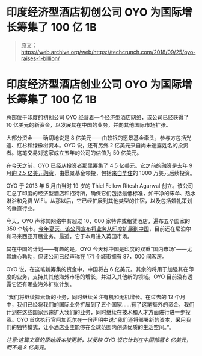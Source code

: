 # 印度经济型酒店初创公司 OYO 为国际增长筹集了 100 亿 1B

> 原文：<https://web.archive.org/web/https://techcrunch.com/2018/09/25/oyo-raises-1-billion/>

# 印度经济型酒店创业公司 OYO 为国际增长筹集了 100 亿 1B

总部位于印度的初创公司 OYO 经营着一个经济型酒店网络，该公司已经获得了 10 亿美元的新资金，以发展其在中国的业务，并向其他国际市场扩张。

大部分资金——确切地说是 8 亿美元——由软银的愿景基金牵头，参与方包括光速、红杉和绿橡树资本。OYO 说，还有另外 2 亿美元来自尚未透露姓名的投资者。这笔交易对这家成立五年的公司的估值为 50 亿美元。

在今天之前，OYO 已经从投资者那里筹集了 4.5 亿美元。它之前的融资是去年 9 月[的 2.5 亿美元融资](https://web.archive.org/web/20230330203521/https://techcrunch.com/2017/09/07/oyo-raises-250m/)，由愿景基金领投，包括[来自华住](https://web.archive.org/web/20230330203521/https://techcrunch.com/2017/09/12/oyo-china-lodging/)的 1000 万美元后续投资。

OYO 于 2013 年 5 月由当时 19 岁的 Thiel Fellow Ritesh Agarwal 创立。该公司汇总了印度的经济型酒店和招待所，确保它们包括最低标准，如干净的床单、热水淋浴和免费 WiFi。从那以后，它已经扩展到其他类型的住宿，以及包括婚礼策划的垂直行业。

今天，OYO 声称其网络中有超过 10，000 家特许或租赁酒店，遍布五个国家的 350 个城市。[今年夏天，该公司宣布将业务从印度扩展到中国](https://web.archive.org/web/20230330203521/https://techcrunch.com/2018/06/20/oyo-expands-into-china/)，目前还在尼泊尔和马来西亚开展业务。最近，它于本月进入英国市场。

其在中国的计划——有趣的是，OYO 今天称中国是印度的双重“国内市场”——尤其雄心勃勃，但该公司已经声称在 171 个城市拥有 87，000 间客房。

OYO 说，在这笔新筹集的资金中，中国将占 6 亿美元。其余的将用于加强其在印度的业务，支持其其他海外市场的增长，并进入其他新的领域。OYO 目前没有透露它还有哪些海外扩张计划。

“我们将继续探索新的业务，同时继续关注有机和无机增长。在过去的 12 个月中，我们已经将我们的国际业务扩展到了五个国家……有了这笔额外的资金，我们计划在这些国家迅速扩大我们的业务，同时继续在技术和人才方面进行进一步投资。OYO 首席执行官阿加瓦尔在一份声明中说:“我们还将部署新的资本，采用我们的独特模式，让小酒店业主能够在全球范围内创造优质的生活空间。”。

*注意:这篇文章的原始版本被更新，以反映 OYO 说它计划在中国部署 6 亿美元，而不是 8 亿美元。*